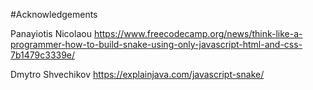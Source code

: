 #Acknowledgements

Panayiotis Nicolaou
https://www.freecodecamp.org/news/think-like-a-programmer-how-to-build-snake-using-only-javascript-html-and-css-7b1479c3339e/

Dmytro Shvechikov
https://explainjava.com/javascript-snake/